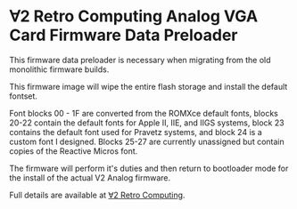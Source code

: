# ∀2 Retro Computing Analog VGA Card Firmware Data Preloader

This firmware data preloader is necessary when migrating from the old monolithic firmware builds.

This firmware image will wipe the entire flash storage and install the default fontset.

Font blocks 00 - 1F are converted from the ROMXce default fonts,
blocks 20-22 contain the default fonts for Apple II, IIE, and IIGS systems,
block 23 contains the default font used for Pravetz systems,
and block 24 is a custom font I designed. Blocks 25-27 are currently unassigned but contain copies of the Reactive Micros font.

The firmware will perform it's duties and then return to bootloader mode for the install of the actual V2 Analog firmware.

Full details are available at [∀2 Retro Computing](https://www.v2retrocomputing.com/).
